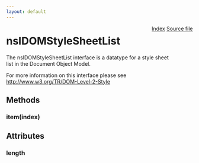 ```yaml
---
layout: default
---
```

<div class='links' style='float:right'><a href="../index.html">Index</a>
<a href="http://dxr.mozilla.org/mozilla-central/source/dom/interfaces/stylesheets/nsIDOMStyleSheetList.idl">Source file</a>
</div>

# nsIDOMStyleSheetList #
  
The nsIDOMStyleSheetList interface is a datatype for a style sheet  
list in the Document Object Model.  
  
For more information on this interface please see  
http://www.w3.org/TR/DOM-Level-2-Style  
  

## Methods ##

### item(index) ###

## Attributes ##

### length ###
